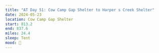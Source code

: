 ```yaml
---
title: "AT Day 51: Cow Camp Gap Shelter to Harper s Creek Shelter"
date: 2024-05-23
location: Cow Camp Gap Shelter
start: 813.2
end: 837.6
miles: 24.4
sleep: Tent
mood: 🙂
---
```


